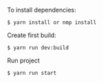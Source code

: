 To install dependencies:

```shell
$ yarn install or nmp install
```

Create first build:

```shell
$ yarn run dev:build
```

Run project

```shell
$ yarn run start
```
